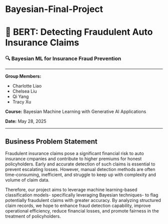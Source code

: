 <!-- Title slide -->
# Bayesian-Final-Project
# 🚗 **BERT: Detecting Fraudulent Auto Insurance Claims**
### 🔍 Bayesian ML for Insurance Fraud Prevention
---

**Group Members:**  
- Charlotte Liao  
- Chelsea Liu
- Qi Yang
- Tracy Xu 

**Course:** Bayesian Machine Learning with Generative AI Applications 

**Date:** May 28, 2025  

---
## Business Problem Statement
Fraudulent insurance claims pose a significant financial risk to auto insurance cmpanies and contribute to higher premiums for honest policyholders. Early and accurate detection of such claims is essential to prevent escalating losses. However, manual detection methods are often time-consuming, inefficient, and struggle to keep up with complexity and volume of claim data. 

Therefore, our project aims to leverage machine learning-based classification models- specifically leveraging Bayesian techniques- to flag potentially fraudulent claims with greater accuracy. By analyzing structured claim records, we hope to enhance fraud detection capability, improve operational efficiency, reduce financial losses, and promote fairness in the treatment of policyholders. 
